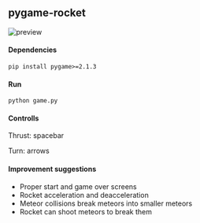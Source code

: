 ## pygame-rocket

![preview](./media/screenshot.png)


#### Dependencies

`pip install pygame>=2.1.3`


#### Run

`python game.py`


#### Controlls

Thrust: spacebar

Turn: arrows


#### Improvement suggestions

- Proper start and game over screens
- Rocket acceleration and deacceleration
- Meteor collisions break meteors into smaller meteors
- Rocket can shoot meteors to break them